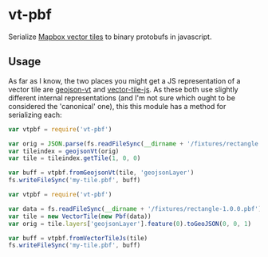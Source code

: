 # vt-pbf

Serialize [Mapbox vector tiles](https://github.com/mapbox/vector-tile-spec) to binary protobufs in javascript.

## Usage

As far as I know, the two places you might get a JS representation of a vector
tile are [geojson-vt](https://github.com/mapbox/geojson-vt) and
[vector-tile-js](https://github.com/mapbox/vector-tile-js).  As these both use
slightly different internal representations (and I'm not sure which ought to be
considered the 'canonical' one), this this module has a method for
serializing each:

```javascript
var vtpbf = require('vt-pbf')

var orig = JSON.parse(fs.readFileSync(__dirname + '/fixtures/rectangle.geojson'))
var tileindex = geojsonVt(orig)
var tile = tileindex.getTile(1, 0, 0)

var buff = vtpbf.fromGeojsonVt(tile, 'geojsonLayer')
fs.writeFileSync('my-tile.pbf', buff)
```

```javascript
var vtpbf = require('vt-pbf')

var data = fs.readFileSync(__dirname + '/fixtures/rectangle-1.0.0.pbf')
var tile = new VectorTile(new Pbf(data))
var orig = tile.layers['geojsonLayer'].feature(0).toGeoJSON(0, 0, 1)

var buff = vtpbf.fromVectorTileJs(tile)
fs.writeFileSync('my-tile.pbf', buff)
```
